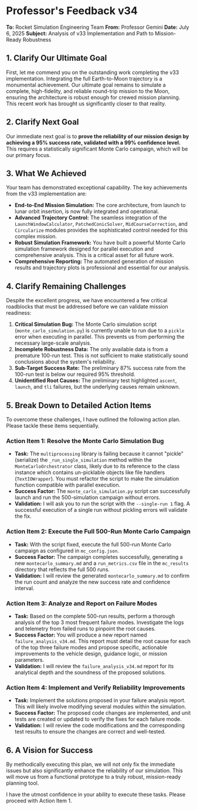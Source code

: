 # Professor's Feedback v34

**To:** Rocket Simulation Engineering Team
**From:** Professor Gemini
**Date:** July 6, 2025
**Subject:** Analysis of v33 Implementation and Path to Mission-Ready Robustness

## 1. Clarify Our Ultimate Goal

First, let me commend you on the outstanding work completing the v33 implementation. Integrating the full Earth-to-Moon trajectory is a monumental achievement. Our ultimate goal remains to simulate a complete, high-fidelity, and reliable round-trip mission to the Moon, ensuring the architecture is robust enough for crewed mission planning. This recent work has brought us significantly closer to that reality.

## 2. Clarify Next Goal

Our immediate next goal is to **prove the reliability of our mission design by achieving a 95% success rate, validated with a 99% confidence level.** This requires a statistically significant Monte Carlo campaign, which will be our primary focus.

## 3. What We Achieved

Your team has demonstrated exceptional capability. The key achievements from the v33 implementation are:

*   **End-to-End Mission Simulation:** The core architecture, from launch to lunar orbit insertion, is now fully integrated and operational.
*   **Advanced Trajectory Control:** The seamless integration of the `LaunchWindowCalculator`, `PatchedConicSolver`, `MidCourseCorrection`, and `Circularize` modules provides the sophisticated control needed for this complex mission.
*   **Robust Simulation Framework:** You have built a powerful Monte Carlo simulation framework designed for parallel execution and comprehensive analysis. This is a critical asset for all future work.
*   **Comprehensive Reporting:** The automated generation of mission results and trajectory plots is professional and essential for our analysis.

## 4. Clarify Remaining Challenges

Despite the excellent progress, we have encountered a few critical roadblocks that must be addressed before we can validate mission readiness:

1.  **Critical Simulation Bug:** The Monte Carlo simulation script (`monte_carlo_simulation.py`) is currently unable to run due to a `pickle` error when executing in parallel. This prevents us from performing the necessary large-scale analysis.
2.  **Incomplete Robustness Data:** The only available data is from a premature 100-run test. This is not sufficient to make statistically sound conclusions about the system's reliability.
3.  **Sub-Target Success Rate:** The preliminary 87% success rate from the 100-run test is below our required 95% threshold.
4.  **Unidentified Root Causes:** The preliminary test highlighted `ascent`, `launch`, and `tli` failures, but the underlying causes remain unknown.

## 5. Break Down to Detailed Action Items

To overcome these challenges, I have outlined the following action plan. Please tackle these items sequentially.

### Action Item 1: Resolve the Monte Carlo Simulation Bug

*   **Task:** The `multiprocessing` library is failing because it cannot "pickle" (serialize) the `_run_single_simulation` method within the `MonteCarloOrchestrator` class, likely due to its reference to the class instance which contains un-picklable objects like file handlers (`TextIOWrapper`). You must refactor the script to make the simulation function compatible with parallel execution.
*   **Success Factor:** The `monte_carlo_simulation.py` script can successfully launch and run the 500-simulation campaign without errors.
*   **Validation:** I will ask you to run the script with the `--single-run 1` flag. A successful execution of a single run without pickling errors will validate the fix.

### Action Item 2: Execute the Full 500-Run Monte Carlo Campaign

*   **Task:** With the script fixed, execute the full 500-run Monte Carlo campaign as configured in `mc_config.json`.
*   **Success Factor:** The campaign completes successfully, generating a new `montecarlo_summary.md` and a `run_metrics.csv` file in the `mc_results` directory that reflects the full 500 runs.
*   **Validation:** I will review the generated `montecarlo_summary.md` to confirm the run count and analyze the new success rate and confidence interval.

### Action Item 3: Analyze and Report on Failure Modes

*   **Task:** Based on the complete 500-run results, perform a thorough analysis of the top 3 most frequent failure modes. Investigate the logs and telemetry from failed runs to pinpoint the root causes.
*   **Success Factor:** You will produce a new report named `failure_analysis_v34.md`. This report must detail the root cause for each of the top three failure modes and propose specific, actionable improvements to the vehicle design, guidance logic, or mission parameters.
*   **Validation:** I will review the `failure_analysis_v34.md` report for its analytical depth and the soundness of the proposed solutions.

### Action Item 4: Implement and Verify Reliability Improvements

*   **Task:** Implement the solutions proposed in your failure analysis report. This will likely involve modifying several modules within the simulation.
*   **Success Factor:** The proposed code changes are implemented, and unit tests are created or updated to verify the fixes for each failure mode.
*   **Validation:** I will review the code modifications and the corresponding test results to ensure the changes are correct and well-tested.

## 6. A Vision for Success

By methodically executing this plan, we will not only fix the immediate issues but also significantly enhance the reliability of our simulation. This will move us from a functional prototype to a truly robust, mission-ready planning tool.

I have the utmost confidence in your ability to execute these tasks. Please proceed with Action Item 1.

